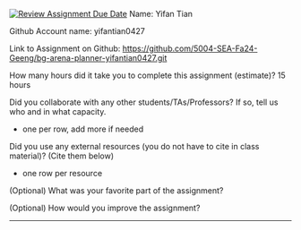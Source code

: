 [![Review Assignment Due Date](https://classroom.github.com/assets/deadline-readme-button-22041afd0340ce965d47ae6ef1cefeee28c7c493a6346c4f15d667ab976d596c.svg)](https://classroom.github.com/a/0xloH2Pu)
Name: Yifan Tian

Github Account name: yifantian0427

Link to Assignment on Github: https://github.com/5004-SEA-Fa24-Geeng/bg-arena-planner-yifantian0427.git

How many hours did it take you to complete this assignment (estimate)? 15 hours

Did you collaborate with any other students/TAs/Professors? If so, tell us who and in what
capacity.

* one per row, add more if needed
  
Did you use any external resources (you do not have to cite in class material)? (Cite them below)

* one row per resource


(Optional) What was your favorite part of the assignment?

(Optional) How would you improve the assignment?

---

